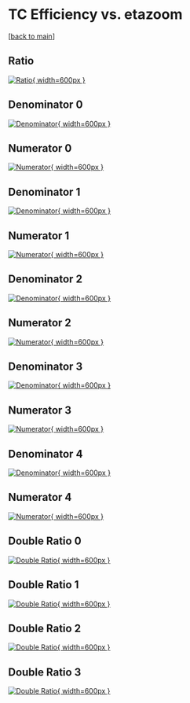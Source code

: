 # TC Efficiency vs. etazoom

[[back to main](./)]



## Ratio

[![Ratio](../mtv/var/TC_vtr_13_-1_eff_etazoom.png){ width=600px }](../mtv/var/TC_vtr_13_-1_eff_etazoom.pdf)

## Denominator 0

[![Denominator](../mtv/den/TC_vtr_13_-1_eff_etazoom_den0.png){ width=600px }](../mtv/den/TC_vtr_13_-1_eff_etazoom_den0.pdf)

## Numerator 0

[![Numerator](../mtv/num/TC_vtr_13_-1_eff_etazoom_num0.png){ width=600px }](../mtv/num/TC_vtr_13_-1_eff_etazoom_num0.pdf)

## Denominator 1

[![Denominator](../mtv/den/TC_vtr_13_-1_eff_etazoom_den1.png){ width=600px }](../mtv/den/TC_vtr_13_-1_eff_etazoom_den1.pdf)

## Numerator 1

[![Numerator](../mtv/num/TC_vtr_13_-1_eff_etazoom_num1.png){ width=600px }](../mtv/num/TC_vtr_13_-1_eff_etazoom_num1.pdf)

## Denominator 2

[![Denominator](../mtv/den/TC_vtr_13_-1_eff_etazoom_den2.png){ width=600px }](../mtv/den/TC_vtr_13_-1_eff_etazoom_den2.pdf)

## Numerator 2

[![Numerator](../mtv/num/TC_vtr_13_-1_eff_etazoom_num2.png){ width=600px }](../mtv/num/TC_vtr_13_-1_eff_etazoom_num2.pdf)

## Denominator 3

[![Denominator](../mtv/den/TC_vtr_13_-1_eff_etazoom_den3.png){ width=600px }](../mtv/den/TC_vtr_13_-1_eff_etazoom_den3.pdf)

## Numerator 3

[![Numerator](../mtv/num/TC_vtr_13_-1_eff_etazoom_num3.png){ width=600px }](../mtv/num/TC_vtr_13_-1_eff_etazoom_num3.pdf)

## Denominator 4

[![Denominator](../mtv/den/TC_vtr_13_-1_eff_etazoom_den4.png){ width=600px }](../mtv/den/TC_vtr_13_-1_eff_etazoom_den4.pdf)

## Numerator 4

[![Numerator](../mtv/num/TC_vtr_13_-1_eff_etazoom_num4.png){ width=600px }](../mtv/num/TC_vtr_13_-1_eff_etazoom_num4.pdf)

## Double Ratio 0

[![Double Ratio](../mtv/ratio/TC_vtr_13_-1_eff_etazoom_ratio0.png){ width=600px }](../mtv/ratio/TC_vtr_13_-1_eff_etazoom_ratio0.pdf)

## Double Ratio 1

[![Double Ratio](../mtv/ratio/TC_vtr_13_-1_eff_etazoom_ratio1.png){ width=600px }](../mtv/ratio/TC_vtr_13_-1_eff_etazoom_ratio1.pdf)

## Double Ratio 2

[![Double Ratio](../mtv/ratio/TC_vtr_13_-1_eff_etazoom_ratio2.png){ width=600px }](../mtv/ratio/TC_vtr_13_-1_eff_etazoom_ratio2.pdf)

## Double Ratio 3

[![Double Ratio](../mtv/ratio/TC_vtr_13_-1_eff_etazoom_ratio3.png){ width=600px }](../mtv/ratio/TC_vtr_13_-1_eff_etazoom_ratio3.pdf)

